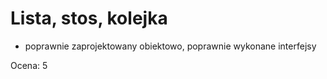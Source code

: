 # Lista, stos, kolejka

+ poprawnie zaprojektowany obiektowo, poprawnie wykonane interfejsy

Ocena: 5

